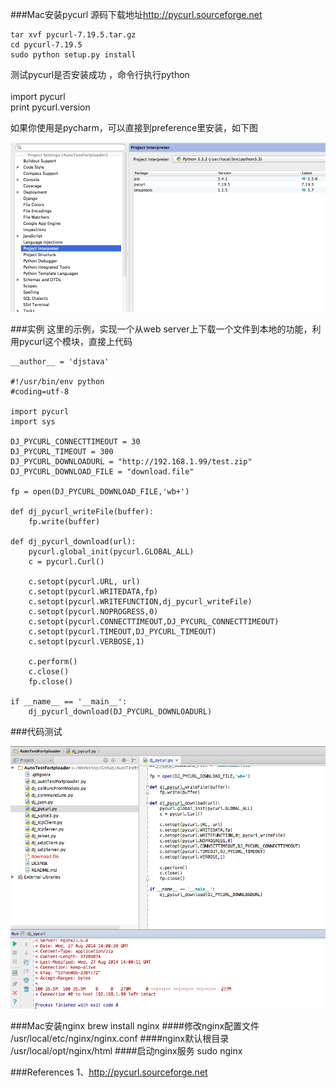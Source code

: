 ###Mac安装pycurl
源码下载地址<http://pycurl.sourceforge.net>

	tar xvf pycurl-7.19.5.tar.gz    
	cd pycurl-7.19.5    
	sudo python setup.py install    

测试pycurl是否安装成功	，命令行执行python	
​	 
	import pycurl	
	print pycurl.version	

如果你使用是pycharm，可以直接到preference里安装，如下图 

![pycurl_01](https://raw.githubusercontent.com/djstava/PostsCollection/master/images/mac/PyQt5/pycurl_01.png)

###实例
这里的示例，实现一个从web server上下载一个文件到本地的功能，利用pycurl这个模块，直接上代码   

	__author__ = 'djstava'    

	#!/usr/bin/env python
	#coding=utf-8
	
	import pycurl
	import sys
	
	DJ_PYCURL_CONNECTTIMEOUT = 30
	DJ_PYCURL_TIMEOUT = 300
	DJ_PYCURL_DOWNLOADURL = "http://192.168.1.99/test.zip"
	DJ_PYCURL_DOWNLOAD_FILE = "download.file"
	
	fp = open(DJ_PYCURL_DOWNLOAD_FILE,'wb+')
	
	def dj_pycurl_writeFile(buffer):
		fp.write(buffer)
	
	def dj_pycurl_download(url):
		pycurl.global_init(pycurl.GLOBAL_ALL)
		c = pycurl.Curl()
	
		c.setopt(pycurl.URL, url)
		c.setopt(pycurl.WRITEDATA,fp)
	    c.setopt(pycurl.WRITEFUNCTION,dj_pycurl_writeFile)
		c.setopt(pycurl.NOPROGRESS,0)
		c.setopt(pycurl.CONNECTTIMEOUT,DJ_PYCURL_CONNECTTIMEOUT)
		c.setopt(pycurl.TIMEOUT,DJ_PYCURL_TIMEOUT)
		c.setopt(pycurl.VERBOSE,1)
	
		c.perform()
		c.close()
		fp.close()
	
	if __name__ == '__main__':
		dj_pycurl_download(DJ_PYCURL_DOWNLOADURL)
###代码测试

![pycurl_02](https://raw.githubusercontent.com/djstava/PostsCollection/master/images/mac/PyQt5/pycurl_02.png)

###Mac安装nginx
brew install nginx
####修改nginx配置文件
/usr/local/etc/nginx/nginx.conf
####nginx默认根目录
/usr/local/opt/nginx/html
####启动nginx服务
sudo nginx

###References
1、<http://pycurl.sourceforge.net>
